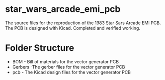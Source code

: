# star_wars_arcade_emi_pcb
The source files for the reproduction of the 1983 Star Sars Arcade EMI PCB. The PCB is designed with Kicad. Completed and verified working.

# Folder Structure
* BOM - Bill of materials for the vector generator PCB
* Gerbers -The gerber files for the vector generator PCB
* pcb - The Kicad design files for the vector generator PCB